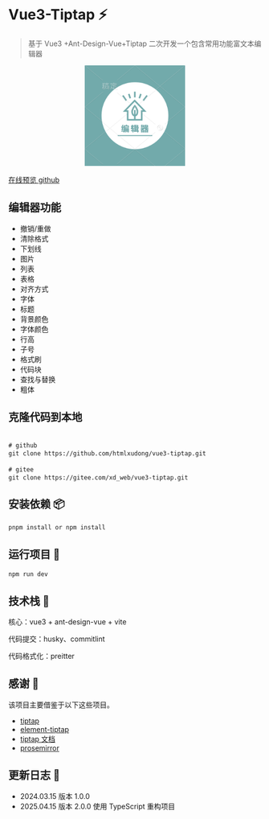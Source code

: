 # Vue3-Tiptap ⚡

> 基于 Vue3 +Ant-Design-Vue+Tiptap 二次开发一个包含常用功能富文本编辑器

<p align="center">
  <a href="https://htmlxudong.github.io/index.html" target="_blank" rel="noopener noreferrer">
    <img width="200" src="./public/facio.png" alt="vue3-editor"/>
  </a>
</p>

[在线预览 github](https://htmlxudong.github.io/index.html)


## 编辑器功能
- 撤销/重做
- 清除格式
- 下划线
- 图片
- 列表
- 表格
- 对齐方式
- 字体
- 标题
- 背景颜色
- 字体颜色
- 行高
- 子号
- 格式刷
- 代码块
- 查找与替换
- 粗体



## 克隆代码到本地

```shell

# github
git clone https://github.com/htmlxudong/vue3-tiptap.git

# gitee
git clone https://gitee.com/xd_web/vue3-tiptap.git

```

## 安装依赖 📦

```
pnpm install or npm install

```

## 运行项目 🚀

```
npm run dev

```

## 技术栈 🥇

核心：vue3 + ant-design-vue + vite

代码提交：husky、commitlint

代码格式化：preitter

## 感谢 🌸

该项目主要借鉴于以下这些项目。

- [tiptap](https://github.com/ueberdosis/tiptap)
- [element-tiptap](https://github.com/Leecason/element-tiptap)
- [tiptap 文档](https://tiptap.dev/docs/editor/introduction)
- [prosemirror](https://prosemirror.net/)

## 更新日志 📄

- 2024.03.15 版本 1.0.0
- 2025.04.15 版本 2.0.0 使用 TypeScript 重构项目 
